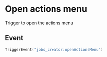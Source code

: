 # Open actions menu

Trigger to open the actions menu

## Event

```lua
TriggerEvent("jobs_creator:openActionsMenu")
```
